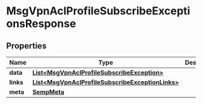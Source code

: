 
# MsgVpnAclProfileSubscribeExceptionsResponse

## Properties
Name | Type | Description | Notes
------------ | ------------- | ------------- | -------------
**data** | [**List&lt;MsgVpnAclProfileSubscribeException&gt;**](MsgVpnAclProfileSubscribeException.md) |  |  [optional]
**links** | [**List&lt;MsgVpnAclProfileSubscribeExceptionLinks&gt;**](MsgVpnAclProfileSubscribeExceptionLinks.md) |  |  [optional]
**meta** | [**SempMeta**](SempMeta.md) |  | 



